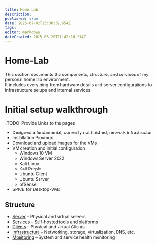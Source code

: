 ```yaml
---
title: Home Lab
description: 
published: true
date: 2025-07-02T13:30:32.654Z
tags: 
editor: markdown
dateCreated: 2025-06-20T07:42:10.214Z
---
```


# Home-Lab

This section documents the components, structure, and services of my personal home lab environment.  
It includes everything from hardware details and server configurations to infrastructure setups and internal services.

# Initial setup walkthrough
_TODO: Provide Links to the pages
- Designed a fundamental, currently not finished, network infrastructur
- Installation Proxmox
- Download and upload images for the VMs
- VM creation and initial configuration
	-	Windows 10 VM
	- Windows Server 2022
  - Kali Linux
  - Kali Purple
  - Ubuntu Client
  - Ubuntu Server
  - pfSense
- SPICE for Desktop-VMs




## Structure
- [Server](/home-lab/Server) – Physical and virtual servers
- [Services](/home-lab/Services) – Self-hosted tools and platforms
- [Clients](/home-lab/Clients) - Physical and virtual Clients
- [Infrastructure](/home-lab/Infrastructure) – Networking, storage, virtualization, DNS, etc.
- [Monitoring](/home-lab/Monitoring) – System and service health monitoring
